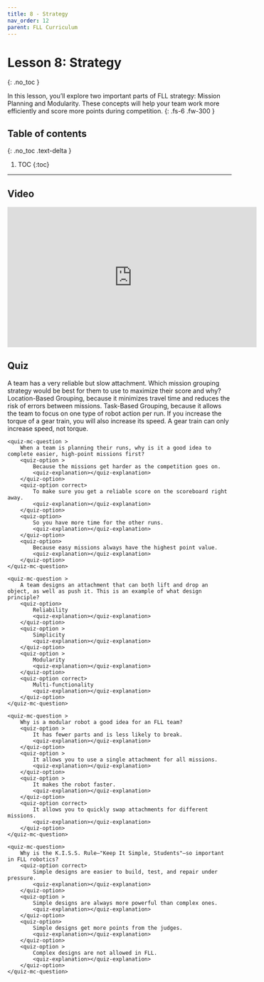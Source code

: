 ```yaml
---
title: 8 - Strategy
nav_order: 12
parent: FLL Curriculum
---
```


# Lesson 8: Strategy
{: .no_toc }

In this lesson, you’ll explore two important parts of FLL strategy: Mission Planning and Modularity. These concepts will help your team work more efficiently and score more points during competition.
{: .fs-6 .fw-300 }

## Table of contents
{: .no_toc .text-delta }

1. TOC
{:toc}

---

## Video
<iframe width="560" height="315" src="https://www.youtube.com/embed/ErDj8myI_Tg?si=s1CXRpumwxveoNae" title="YouTube video player" frameborder="0" allow="accelerometer; autoplay; clipboard-write; encrypted-media; gyroscope; picture-in-picture; web-share" referrerpolicy="strict-origin-when-cross-origin" allowfullscreen></iframe>


## Quiz
<content-quiz>
    <quiz-mc-question >
        A team has a very reliable but slow attachment. Which mission grouping strategy would be best for them to use to maximize their score and why?
        <quiz-option>
            Location-Based Grouping, because it minimizes travel time and reduces the risk of errors between missions.
            <quiz-explanation></quiz-explanation>
        </quiz-option>
        <quiz-option >
            Task-Based Grouping, because it allows the team to focus on one type of robot action per run.
            <quiz-explanation></quiz-explanation>
        </quiz-option>
        <quiz-option correct >
            If you increase the torque of a gear train, you will also increase its speed.
            <quiz-explanation></quiz-explanation>
        </quiz-option>
        <quiz-option>
            A gear train can only increase speed, not torque.
            <quiz-explanation></quiz-explanation>
        </quiz-option>
    </quiz-mc-question>

    <quiz-mc-question >
        When a team is planning their runs, why is it a good idea to complete easier, high-point missions first?
        <quiz-option >
            Because the missions get harder as the competition goes on.
            <quiz-explanation></quiz-explanation>
        </quiz-option>
        <quiz-option correct>
            To make sure you get a reliable score on the scoreboard right away.
            <quiz-explanation></quiz-explanation>
        </quiz-option>
        <quiz-option>
            So you have more time for the other runs.       
            <quiz-explanation></quiz-explanation>
        </quiz-option>
        <quiz-option>
            Because easy missions always have the highest point value.
            <quiz-explanation></quiz-explanation>
        </quiz-option>
    </quiz-mc-question>

    <quiz-mc-question >
        A team designs an attachment that can both lift and drop an object, as well as push it. This is an example of what design principle?
        <quiz-option>
            Reliability
            <quiz-explanation></quiz-explanation>
        </quiz-option>
        <quiz-option >
            Simplicity
            <quiz-explanation></quiz-explanation>
        </quiz-option>
        <quiz-option >
            Modularity  
            <quiz-explanation></quiz-explanation>
        </quiz-option>
        <quiz-option correct>
            Multi-functionality
            <quiz-explanation></quiz-explanation>
        </quiz-option>
    </quiz-mc-question>

    <quiz-mc-question >
        Why is a modular robot a good idea for an FLL team?
        <quiz-option >
            It has fewer parts and is less likely to break.
            <quiz-explanation></quiz-explanation>
        </quiz-option>
        <quiz-option >
            It allows you to use a single attachment for all missions.
            <quiz-explanation></quiz-explanation>
        </quiz-option>
        <quiz-option >
            It makes the robot faster.
            <quiz-explanation></quiz-explanation>
        </quiz-option>
        <quiz-option correct>
            It allows you to quickly swap attachments for different missions.
            <quiz-explanation></quiz-explanation>
        </quiz-option>
    </quiz-mc-question>

    <quiz-mc-question>
        Why is the K.I.S.S. Rule—"Keep It Simple, Students"—so important in FLL robotics?
        <quiz-option correct>
            Simple designs are easier to build, test, and repair under pressure.
            <quiz-explanation></quiz-explanation>
        </quiz-option>
        <quiz-option >
            Simple designs are always more powerful than complex ones.
            <quiz-explanation></quiz-explanation>
        </quiz-option>
        <quiz-option>
            Simple designs get more points from the judges.
            <quiz-explanation></quiz-explanation>
        </quiz-option>
        <quiz-option >
            Complex designs are not allowed in FLL.
            <quiz-explanation></quiz-explanation>
        </quiz-option>
    </quiz-mc-question>
</content-quiz>
